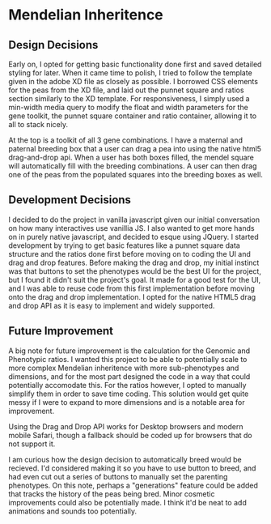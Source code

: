 Mendelian Inheritence
=====================


Design Decisions
----------------
Early on, I opted for getting basic functionality done first and saved detailed styling for later. When it came time to polish, I tried to follow the template given in the adobe XD file as closely as possible. I borrowed CSS elements for the peas from the XD file, and laid out the punnet square and ratios section similarly to the XD template. For responsiveness, I simply used a min-width media query to modify the float and width parameters for the gene toolkit, the punnet square container and ratio container, allowing it to all to stack nicely.

At the top is a toolkit of all 3 gene combinations. I have a maternal and paternal breeding box that a user can drag a pea into using the native html5 drag-and-drop api. When a user has both boxes filled, the mendel square will automatically fill with the breeding combinations. A user can then drag one of the peas from the populated squares into the breeding boxes as well. 


Development Decisions
---------------------
I decided to do the project in vanilla javascript given our initial conversation on how many interactives use vanillia JS. I also wanted to get more hands on in purely native javascript, and decided to esque using JQuery. I started development by trying to get basic features like a punnet square data structure and the ratios done first before moving on to coding the UI and drag and drop features. Before making the drag and drop, my initial instinct was that buttons to set the phenotypes would be the best UI for the project, but I found it didn't suit the project's goal. It made for a good test for the UI, and I was able to reuse code from this first implementation before moving onto the drag and drop implementation. I opted for the native HTML5 drag and drop API as it is easy to implement and widely supported. 


Future Improvement
------------------
A big note for future improvement is the calculation for the Genomic and Phenotypic ratios. I wanted this project to be able to potentially scale to more complex Mendelian inheritence with more sub-phenotypes and dimensions, and for the most part designed the code in a way that could potentially accomodate this. For the ratios however, I opted to manually simplify them in order to save time coding. This solution would get quite messy if I were to expand to more dimensions and is a notable area for improvement.

Using the Drag and Drop API works for Desktop browsers and modern mobile Safari, though a fallback should be coded up for browsers that do not support it. 

I am curious how the design decision to automatically breed would be recieved. I'd considered making it so you have to use button to breed, and had even cut out a series of buttons to manually set the parenting phenotypes. On this note, perhaps a "generations" feature could be added that tracks the history of the peas being bred. 
Minor cosmetic improvements could also be potentially made. I think it'd be neat to add animations and sounds too potentially.